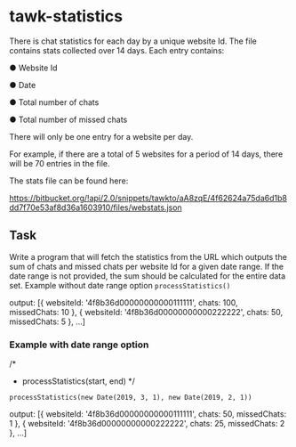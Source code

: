 # tawk-statistics
There is  chat statistics for each day by a unique website Id.
The file contains stats collected over 14 days.
Each entry contains:

● Website Id

● Date

● Total number of chats

● Total number of missed chats

There will only be one entry for a website per day.

For example, if there are a total of 5 websites for a period of 14 days, there will be 70 entries in the
file.

The stats file can be found here:

https://bitbucket.org/!api/2.0/snippets/tawkto/aA8zqE/4f62624a75da6d1b8dd7f70e53af8d36a1603910/files/webstats.json
## Task
Write a program that will fetch the statistics from the URL which outputs the sum of chats and
missed chats per website Id for a given date range.
If the date range is not provided, the sum should be calculated for the entire data set.
Example without date range option
`processStatistics()`

output:
[{
websiteId: '4f8b36d00000000000111111',
chats: 100,
missedChats: 10
}, {
websiteId: '4f8b36d00000000000222222',
chats: 50,
missedChats: 5
}, ...]

### Example with date range option
/*
* processStatistics(start, end)
*/

`processStatistics(new Date(2019, 3, 1), new Date(2019, 2, 1))`

output:
[{
websiteId: '4f8b36d00000000000111111',
chats: 50,
missedChats: 1
}, {
websiteId: '4f8b36d00000000000222222',
chats: 25,
missedChats: 2
}, ...]
